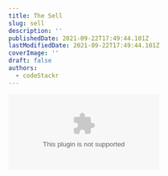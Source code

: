```yaml
---
title: The Sell
slug: sell
description: ''
publishedDate: 2021-09-22T17:49:44.101Z
lastModifiedDate: 2021-09-22T17:49:44.101Z
coverImage: ''
draft: false
authors:
  - codeStackr
---
```


<Embed
  type="youtube"
  url="https://youtu.be/GpYboktUnTY?t=630"
  title="The Sell"
/>
